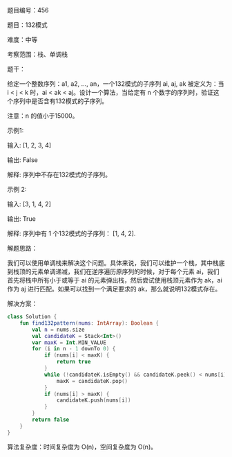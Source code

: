 题目编号：456

题目：132模式

难度：中等

考察范围：栈、单调栈

题干：

给定一个整数序列：a1, a2, ..., an，一个132模式的子序列 ai, aj, ak 被定义为：当 i < j < k 时，ai < ak < aj。设计一个算法，当给定有 n 个数字的序列时，验证这个序列中是否含有132模式的子序列。

注意：n 的值小于15000。

示例1:

输入: [1, 2, 3, 4]

输出: False

解释: 序列中不存在132模式的子序列。

示例 2:

输入: [3, 1, 4, 2]

输出: True

解释: 序列中有 1 个132模式的子序列： [1, 4, 2].

解题思路：

我们可以使用单调栈来解决这个问题。具体来说，我们可以维护一个栈，其中栈底到栈顶的元素单调递减，我们在逆序遍历原序列的时候，对于每个元素 ai，我们首先将栈中所有小于或等于 ai 的元素弹出栈，然后尝试使用栈顶元素作为 ak，ai 作为 aj 进行匹配。如果可以找到一个满足要求的 ak，那么就说明132模式存在。

解决方案：

```kotlin
class Solution {
    fun find132pattern(nums: IntArray): Boolean {
        val n = nums.size
        val candidateK = Stack<Int>()
        var maxK = Int.MIN_VALUE
        for (i in n - 1 downTo 0) {
            if (nums[i] < maxK) {
                return true
            }
            while (!candidateK.isEmpty() && candidateK.peek() < nums[i]) {
                maxK = candidateK.pop()
            }
            if (nums[i] > maxK) {
                candidateK.push(nums[i])
            }
        }
        return false
    }
}
```

算法复杂度：时间复杂度为 O(n)，空间复杂度为 O(n)。